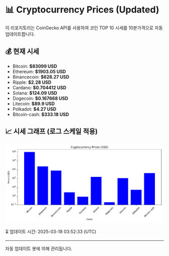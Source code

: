 
# 📊 Cryptocurrency Prices (Updated)

이 리포지토리는 CoinGecko API를 사용하여 코인 TOP 10 시세를 10분가격으로 자동 업데이트합니다.

## 💰 현재 시세
- Bitcoin: **$83099 USD**
- Ethereum: **$1903.05 USD**
- Binancecoin: **$628.27 USD**
- Ripple: **$2.28 USD**
- Cardano: **$0.704412 USD**
- Solana: **$124.09 USD**
- Dogecoin: **$0.167668 USD**
- Litecoin: **$89.9 USD**
- Polkadot: **$4.27 USD**
- Bitcoin-cash: **$333.18 USD**

## 📈 시세 그래프 (로그 스케일 적용)
![Crypto Prices](crypto_prices.png)

⏳ 업데이트 시간: 2025-03-18 03:52:33 (UTC)

---
자동 업데이트 봇에 의해 관리됩니다.
